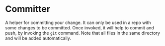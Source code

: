 # Committer

A helper for committing your change. It can only be used in a repo with some changes to be committed. Once invoked, it will help to commit and push, by invoking the `git` command. Note that all files in the same directory and will be added automatically.

